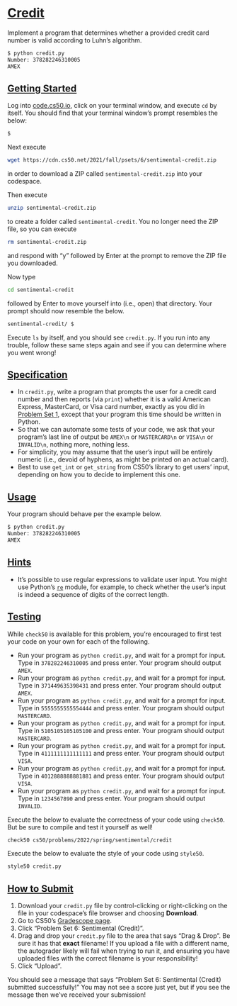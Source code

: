 # [Credit](https://cs50.harvard.edu/college/2022/spring/psets/6/credit/#credit)

Implement a program that determines whether a provided credit card number is valid according to Luhn’s algorithm.

```bash
$ python credit.py
Number: 378282246310005
AMEX
```

## [Getting Started](https://cs50.harvard.edu/college/2022/spring/psets/6/credit/#getting-started)

Log into [code.cs50.io](https://code.cs50.io/), click on your terminal window, and execute `cd` by itself. You should find that your terminal window’s prompt resembles the below:

```bash
$
```

Next execute

```bash
wget https://cdn.cs50.net/2021/fall/psets/6/sentimental-credit.zip
```

in order to download a ZIP called `sentimental-credit.zip` into your codespace.

Then execute

```bash
unzip sentimental-credit.zip
```

to create a folder called `sentimental-credit`. You no longer need the ZIP file, so you can execute

```bash
rm sentimental-credit.zip
```

and respond with “y” followed by Enter at the prompt to remove the ZIP file you downloaded.

Now type

```bash
cd sentimental-credit
```

followed by Enter to move yourself into (i.e., open) that directory. Your prompt should now resemble the below.

```bash
sentimental-credit/ $
```

Execute `ls` by itself, and you should see `credit.py`. If you run into any trouble, follow these same steps again and see if you can determine where you went wrong!

## [Specification](https://cs50.harvard.edu/college/2022/spring/psets/6/credit/#specification)

- In `credit.py`, write a program that prompts the user for a credit card number and then reports (via `print`) whether it is a valid American Express, MasterCard, or Visa card number, exactly as you did in [Problem Set 1](https://cs50.harvard.edu/college/2022/spring/psets/1/), except that your program this time should be written in Python.
- So that we can automate some tests of your code, we ask that your program’s last line of output be `AMEX\n` or `MASTERCARD\n` or `VISA\n` or `INVALID\n`, nothing more, nothing less.
- For simplicity, you may assume that the user’s input will be entirely  numeric (i.e., devoid of hyphens, as might be printed on an actual  card).
- Best to use `get_int` or `get_string` from CS50’s library to get users’ input, depending on how you to decide to implement this one.

## [Usage](https://cs50.harvard.edu/college/2022/spring/psets/6/credit/#usage)

Your program should behave per the example below.

```bash
$ python credit.py
Number: 378282246310005
AMEX
```

## [Hints](https://cs50.harvard.edu/college/2022/spring/psets/6/credit/#hints)

- It’s possible to use regular expressions to validate user input. You might use Python’s [`re`](https://docs.python.org/3/library/re.html) module, for example, to check whether the user’s input is indeed a sequence of digits of the correct length.

## [Testing](https://cs50.harvard.edu/college/2022/spring/psets/6/credit/#testing)

While `check50` is available for this problem, you’re encouraged to first test your code on your own for each of the following.

- Run your program as `python credit.py`, and wait for a prompt for input. Type in `378282246310005` and press enter. Your program should output `AMEX`.
- Run your program as `python credit.py`, and wait for a prompt for input. Type in `371449635398431` and press enter. Your program should output `AMEX`.
- Run your program as `python credit.py`, and wait for a prompt for input. Type in `5555555555554444` and press enter. Your program should output `MASTERCARD`.
- Run your program as `python credit.py`, and wait for a prompt for input. Type in `5105105105105100` and press enter. Your program should output `MASTERCARD`.
- Run your program as `python credit.py`, and wait for a prompt for input. Type in `4111111111111111` and press enter. Your program should output `VISA`.
- Run your program as `python credit.py`, and wait for a prompt for input. Type in `4012888888881881` and press enter. Your program should output `VISA`.
- Run your program as `python credit.py`, and wait for a prompt for input. Type in `1234567890` and press enter. Your program should output `INVALID`.

Execute the below to evaluate the correctness of your code using `check50`. But be sure to compile and test it yourself as well!

```bash
check50 cs50/problems/2022/spring/sentimental/credit
```

Execute the below to evaluate the style of your code using `style50`.

```bash
style50 credit.py
```

## [How to Submit](https://cs50.harvard.edu/college/2022/spring/psets/6/credit/#how-to-submit)

1. Download your `credit.py` file by control-clicking or right-clicking on the file in your codespace’s file browser and choosing **Download**.
2. Go to CS50’s [Gradescope page](https://www.gradescope.com/courses/336119).
3. Click “Problem Set 6: Sentimental (Credit)”.
4. Drag and drop your `credit.py` file to the area that says “Drag & Drop”. Be sure it has that **exact** filename! If you upload a file with a different name, the autograder  likely will fail when trying to run it, and ensuring you have uploaded  files with the correct filename is your responsibility!
5. Click “Upload”.

You should see a message that says “Problem Set 6: Sentimental  (Credit) submitted successfully!” You may not see a score just yet, but  if you see the message then we’ve received your submission!